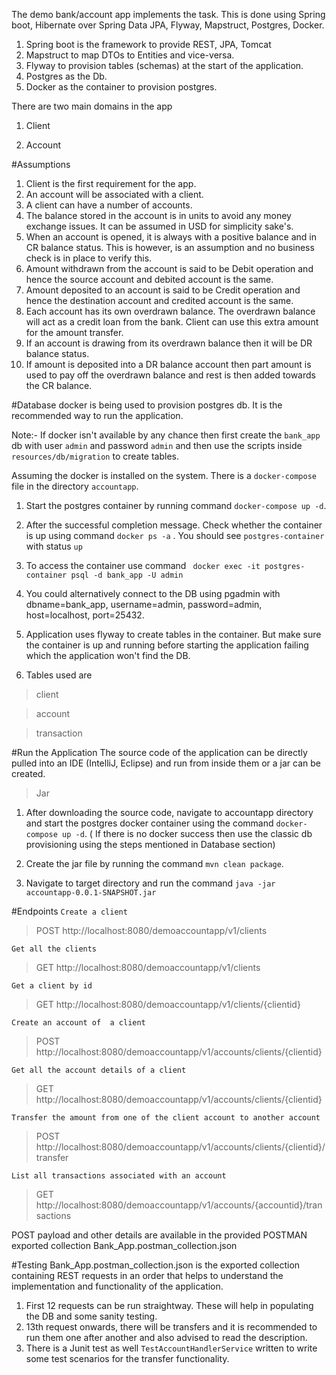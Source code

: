 The demo bank/account app implements the task. This is done using Spring boot, Hibernate over Spring Data JPA, Flyway, Mapstruct, Postgres, Docker.
1. Spring boot is the framework to provide REST, JPA, Tomcat
2. Mapstruct to map DTOs to Entities and vice-versa.
3. Flyway to provision tables (schemas) at the start of the application.
4. Postgres as the Db.
5. Docker as the container to provision postgres.


There are two main domains in the app
1. Client 

2. Account

#Assumptions

1. Client is the first requirement for the app.
2. An account will be associated with a client.
3. A client can have a number of accounts.
4. The balance stored in the account is in units to avoid any money exchange issues. It can be assumed in USD for simplicity sake's.
5. When an account is opened, it is always with a positive balance and in CR balance status. This is however, is an assumption and no business check is in place to verify this.
6. Amount withdrawn from the account is said to be Debit operation and hence the source account and debited account is the same.
7. Amount deposited to an account is said to be Credit operation and hence the destination account and credited account is the same.
8. Each account has its own overdrawn balance. The overdrawn balance will act as a credit loan from the bank. Client can use this extra amount for the amount transfer.
9. If an account is drawing from its overdrawn balance then it will be DR balance status.
10. If amount is deposited into a DR balance account then part amount is used to pay off the overdrawn balance and rest is then added towards the CR balance.

#Database
docker is being used to provision postgres db. It is the recommended way to run the application. 

Note:- If docker isn't available by any chance
then first create the `bank_app` db with user `admin` and password `admin` and then use the scripts inside `resources/db/migration` to create tables.  
 
 Assuming the docker is installed on the system. There is a `docker-compose` file in the directory `accountapp`.
 
 1. Start the postgres container by running command `docker-compose up -d`.
 
 2. After the successful completion message. Check whether the container is up using command `docker ps -a`
. You should see `postgres-container` with status `up`

3. To access the container use command ` docker exec -it postgres-container psql -d bank_app -U admin`

4. You could alternatively connect to the DB using pgadmin with dbname=bank_app, username=admin, password=admin, host=localhost, port=25432.

5. Application uses flyway to create tables in the container. But make sure the container is up and running before starting the application failing which the application won't find the DB.

6. Tables used are 
> client
 
> account

> transaction

#Run the Application 
The source code of the application can be directly pulled into an IDE (IntelliJ, Eclipse) and run from inside them or a jar can be created.
> Jar 

1. After downloading the source code, navigate to accountapp directory and start the postgres docker container using the command `docker-compose up -d`.
( If there is no docker success then use the classic db provisioning using the steps mentioned in Database section)

2. Create the jar file by running the command `mvn clean package`.

3. Navigate to target directory and run the command `java -jar accountapp-0.0.1-SNAPSHOT.jar`

#Endpoints 
 `Create a client`
 
> POST http://localhost:8080/demoaccountapp/v1/clients

 `Get all the clients`

> GET http://localhost:8080/demoaccountapp/v1/clients
 
 `Get a client by id`

> GET http://localhost:8080/demoaccountapp/v1/clients/{clientid}

`Create an account of  a client`

> POST http://localhost:8080/demoaccountapp/v1/accounts/clients/{clientid}

`Get all the account details of a client`

> GET http://localhost:8080/demoaccountapp/v1/accounts/clients/{clientid}

`Transfer the amount from one of the client account to another account`

> POST http://localhost:8080/demoaccountapp/v1/accounts/clients/{clientid}/transfer

`List all transactions associated with an account`

> GET http://localhost:8080/demoaccountapp/v1/accounts/{accountid}/transactions

POST payload and other details are available in the provided POSTMAN exported collection 
Bank_App.postman_collection.json

#Testing
Bank_App.postman_collection.json is the exported collection containing REST requests in an order that helps to understand the implementation and functionality of the application.

1. First 12 requests can be run straightway. These will help in populating the DB and some sanity testing.
2. 13th request onwards, there will be transfers and it is recommended to run them one after another and also advised to read the description.
3. There is a Junit test as well `TestAccountHandlerService` written to write some test scenarios for the transfer functionality.

